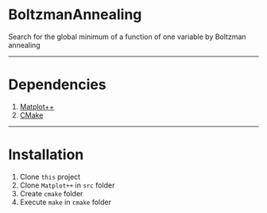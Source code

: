# BoltzmanAnnealing
Search for the global minimum of a function of one variable by Boltzman annealing 
___

# Dependencies
1. [Matplot++](https://github.com/alandefreitas/matplotplusplus)
2. [CMake](https://cmake.org/)
___

# Installation
1. Clone `this` project
2. Clone `Matplot++` in `src` folder
3. Create `cmake` folder
4. Execute `make` in `cmake` folder
